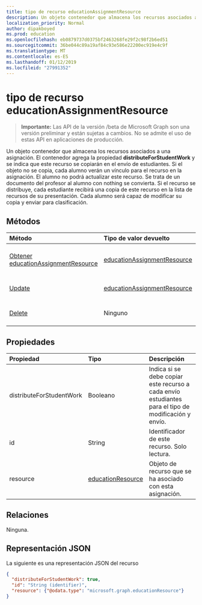 ```yaml
---
title: tipo de recurso educationAssignmentResource
description: Un objeto contenedor que almacena los recursos asociados a una asignación. El contenedor de agrega la propiedad **distributeForStudentWork** y se indica que se va este recurso
localization_priority: Normal
author: dipakboyed
ms.prod: education
ms.openlocfilehash: eb0879737d0375bf2463268fe29f2c98f2b6ed51
ms.sourcegitcommit: 36be044c89a19af84c93e586e22200ec919e4c9f
ms.translationtype: MT
ms.contentlocale: es-ES
ms.lasthandoff: 01/12/2019
ms.locfileid: "27991352"
---
```

# <a name="educationassignmentresource-resource-type"></a>tipo de recurso educationAssignmentResource

> **Importante:** Las API de la versión /beta de Microsoft Graph son una versión preliminar y están sujetas a cambios. No se admite el uso de estas API en aplicaciones de producción.

Un objeto contenedor que almacena los recursos asociados a una asignación. El contenedor agrega la propiedad **distributeForStudentWork** y se indica que este recurso se copiarán en el envío de estudiantes.  Si el objeto no se copia, cada alumno verán un vínculo para el recurso en la asignación. El alumno no podrá actualizar este recurso. Se trata de un documento del profesor al alumno con nothing se convierta. Si el recurso se distribuye, cada estudiante recibirá una copia de este recurso en la lista de recursos de su presentación. Cada alumno será capaz de modificar su copia y enviar para clasificación.


## <a name="methods"></a>Métodos

| Método           | Tipo de valor devuelto    |Descripción|
|:---------------|:--------|:----------|
|[Obtener educationAssignmentResource](../api/educationassignmentresource-get.md) | [educationAssignmentResource](educationassignmentresource.md) |Leer las propiedades y relaciones de un objeto **educationAssignmentResource** .|
|[Update](../api/educationassignmentresource-update.md) | [educationAssignmentResource](educationassignmentresource.md) |Actualizar un objeto **educationAssignmentResource** . |
|[Delete](../api/educationassignmentresource-delete.md) | Ninguno |Eliminación de un objeto **educationAssignmentResource** . |

## <a name="properties"></a>Propiedades
| Propiedad     | Tipo   |Descripción|
|:---------------|:--------|:----------|
|distributeForStudentWork|Booleano|Indica si se debe copiar este recurso a cada envío estudiantes para el tipo de modificación y envío.|
|id|String| Identificador de este recurso. Solo lectura.|
|resource|[educationResource](educationresource.md)|Objeto de recurso que se ha asociado con esta asignación.|

## <a name="relationships"></a>Relaciones
Ninguna.


## <a name="json-representation"></a>Representación JSON

La siguiente es una representación JSON del recurso

<!-- {
  "blockType": "resource",
  "optionalProperties": [

  ],
  "@odata.type": "microsoft.graph.educationAssignmentResource"
}-->

```json
{
  "distributeForStudentWork": true,
  "id": "String (identifier)",
  "resource": {"@odata.type": "microsoft.graph.educationResource"}
}

```

<!-- uuid: 8fcb5dbc-d5aa-4681-8e31-b001d5168d79
2015-10-25 14:57:30 UTC -->
<!-- {
  "type": "#page.annotation",
  "description": "educationAssignmentResource resource",
  "keywords": "",
  "section": "documentation",
  "tocPath": ""
}-->
